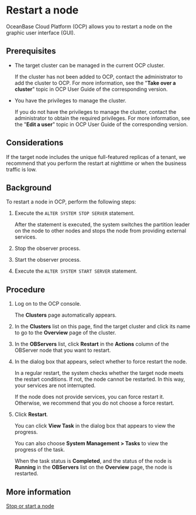# Restart a node

OceanBase Cloud Platform (OCP) allows you to restart a node on the graphic user interface (GUI).

## Prerequisites

* The target cluster can be managed in the current OCP cluster.

   If the cluster has not been added to OCP, contact the administrator to add the cluster to OCP. For more information, see the "**Take over a cluster**" topic in OCP User Guide of the corresponding version.

* You have the privileges to manage the cluster.

   If you do not have the privileges to manage the cluster, contact the administrator to obtain the required privileges. For more information, see the "**Edit a user**" topic in OCP User Guide of the corresponding version.

## Considerations

If the target node includes the unique full-featured replicas of a tenant, we recommend that you perform the restart at nighttime or when the business traffic is low.

## Background

To restart a node in OCP, perform the following steps:

1. Execute the `ALTER SYSTEM STOP SERVER` statement.

   After the statement is executed, the system switches the partition leader on the node to other nodes and stops the node from providing external services.

2. Stop the observer process.

3. Start the observer process.

4. Execute the `ALTER SYSTEM START SERVER` statement.

## Procedure

1. Log on to the OCP console.

   The **Clusters** page automatically appears.

2. In the **Clusters** list on this page, find the target cluster and click its name to go to the **Overview** page of the cluster.

3. In the **OBServers** list, click **Restart** in the **Actions** column of the OBServer node that you want to restart.

   <!-- ![09161753](https://help-static-aliyun-doc.aliyuncs.com/assets/img/zh-CN/9060562361/p327394.png) -->

4. In the dialog box that appears, select whether to force restart the node.

   In a regular restart, the system checks whether the target node meets the restart conditions. If not, the node cannot be restarted. In this way, your services are not interrupted.

   If the node does not provide services, you can force restart it. Otherwise, we recommend that you do not choose a force restart.

5. Click **Restart**.

   You can click **View Task** in the dialog box that appears to view the progress.

   You can also choose **System Management > Tasks** to view the progress of the task.

   When the task status is **Completed**, and the status of the node is **Running** in the **OBServers** list on the **Overview** page, the node is restarted.

## More information

[Stop or start a node](../500.manage-observer/300.stop-or-start-observer.md)
